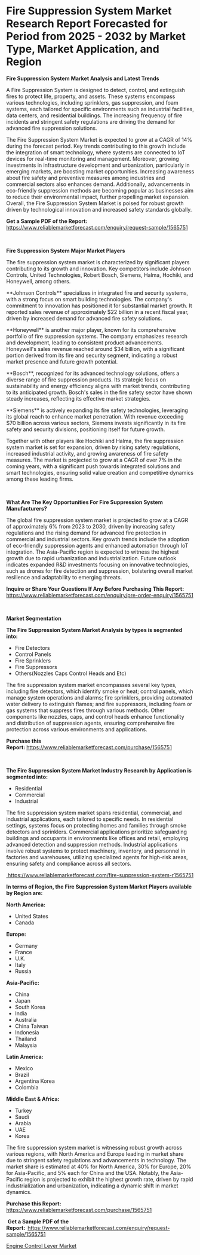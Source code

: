 <p><h1>Fire Suppression System Market Research Report Forecasted for Period from 2025 -  2032 by Market Type, Market Application, and Region</h1></p><p><strong>Fire Suppression System Market Analysis and Latest Trends</strong></p>
<p><p>A Fire Suppression System is designed to detect, control, and extinguish fires to protect life, property, and assets. These systems encompass various technologies, including sprinklers, gas suppression, and foam systems, each tailored for specific environments such as industrial facilities, data centers, and residential buildings. The increasing frequency of fire incidents and stringent safety regulations are driving the demand for advanced fire suppression solutions.</p><p>The Fire Suppression System Market is expected to grow at a CAGR of 14% during the forecast period. Key trends contributing to this growth include the integration of smart technology, where systems are connected to IoT devices for real-time monitoring and management. Moreover, growing investments in infrastructure development and urbanization, particularly in emerging markets, are boosting market opportunities. Increasing awareness about fire safety and preventive measures among industries and commercial sectors also enhances demand. Additionally, advancements in eco-friendly suppression methods are becoming popular as businesses aim to reduce their environmental impact, further propelling market expansion. Overall, the Fire Suppression System Market is poised for robust growth driven by technological innovation and increased safety standards globally.</p></p>
<p><strong>Get a Sample PDF of the Report:&nbsp;</strong> <a href="https://www.reliablemarketforecast.com/enquiry/request-sample/1565751?utm_campaign=2317&utm_medium=2&utm_source=Github&utm_content=ia&utm_term=16022025&utm_id=fire-suppression-system">https://www.reliablemarketforecast.com/enquiry/request-sample/1565751</a></p>
<p>&nbsp;</p>
<p><strong>Fire Suppression System Major Market Players</strong></p>
<p><p>The fire suppression system market is characterized by significant players contributing to its growth and innovation. Key competitors include Johnson Controls, United Technologies, Robert Bosch, Siemens, Halma, Hochiki, and Honeywell, among others.</p><p>**Johnson Controls** specializes in integrated fire and security systems, with a strong focus on smart building technologies. The company's commitment to innovation has positioned it for substantial market growth. It reported sales revenue of approximately $22 billion in a recent fiscal year, driven by increased demand for advanced fire safety solutions.</p><p>**Honeywell** is another major player, known for its comprehensive portfolio of fire suppression systems. The company emphasizes research and development, leading to consistent product advancements. Honeywell's sales revenue reached around $34 billion, with a significant portion derived from its fire and security segment, indicating a robust market presence and future growth potential.</p><p>**Bosch**, recognized for its advanced technology solutions, offers a diverse range of fire suppression products. Its strategic focus on sustainability and energy efficiency aligns with market trends, contributing to its anticipated growth. Bosch's sales in the fire safety sector have shown steady increases, reflecting its effective market strategies.</p><p>**Siemens** is actively expanding its fire safety technologies, leveraging its global reach to enhance market penetration. With revenue exceeding $70 billion across various sectors, Siemens invests significantly in its fire safety and security divisions, positioning itself for future growth.</p><p>Together with other players like Hochiki and Halma, the fire suppression system market is set for expansion, driven by rising safety regulations, increased industrial activity, and growing awareness of fire safety measures. The market is projected to grow at a CAGR of over 7% in the coming years, with a significant push towards integrated solutions and smart technologies, ensuring solid value creation and competitive dynamics among these leading firms.</p></p>
<p>&nbsp;</p>
<p><strong>What Are The Key Opportunities For Fire Suppression System Manufacturers?</strong></p>
<p><p>The global fire suppression system market is projected to grow at a CAGR of approximately 6% from 2023 to 2030, driven by increasing safety regulations and the rising demand for advanced fire protection in commercial and industrial sectors. Key growth trends include the adoption of eco-friendly suppression agents and enhanced automation through IoT integration. The Asia-Pacific region is expected to witness the highest growth due to rapid urbanization and industrialization. Future outlook indicates expanded R&D investments focusing on innovative technologies, such as drones for fire detection and suppression, bolstering overall market resilience and adaptability to emerging threats.</p></p>
<p><strong>Inquire or Share Your Questions If Any Before Purchasing This Report:</strong> <a href="https://www.reliablemarketforecast.com/enquiry/pre-order-enquiry/1565751?utm_campaign=2317&utm_medium=2&utm_source=Github&utm_content=ia&utm_term=16022025&utm_id=fire-suppression-system">https://www.reliablemarketforecast.com/enquiry/pre-order-enquiry/1565751</a></p>
<p>&nbsp;</p>
<p><strong>Market Segmentation</strong></p>
<p><strong>The Fire Suppression System Market Analysis by types is segmented into:</strong></p>
<p><ul><li>Fire Detectors</li><li>Control Panels</li><li>Fire Sprinklers</li><li>Fire Suppressors</li><li>Others(Nozzles Caps Control Heads and Etc)</li></ul></p>
<p><p>The fire suppression system market encompasses several key types, including fire detectors, which identify smoke or heat; control panels, which manage system operations and alarms; fire sprinklers, providing automated water delivery to extinguish flames; and fire suppressors, including foam or gas systems that suppress fires through various methods. Other components like nozzles, caps, and control heads enhance functionality and distribution of suppression agents, ensuring comprehensive fire protection across various environments and applications.</p></p>
<p><strong>Purchase this Report:&nbsp;</strong><a href="https://www.reliablemarketforecast.com/purchase/1565751?utm_campaign=2317&utm_medium=2&utm_source=Github&utm_content=ia&utm_term=16022025&utm_id=fire-suppression-system">https://www.reliablemarketforecast.com/purchase/1565751</a></p>
<p>&nbsp;</p>
<p><strong>The Fire Suppression System Market Industry Research by Application is segmented into:</strong></p>
<p><ul><li>Residential</li><li>Commercial</li><li>Industrial</li></ul></p>
<p><p>The fire suppression system market spans residential, commercial, and industrial applications, each tailored to specific needs. In residential settings, systems focus on protecting homes and families through smoke detectors and sprinklers. Commercial applications prioritize safeguarding buildings and occupants in environments like offices and retail, employing advanced detection and suppression methods. Industrial applications involve robust systems to protect machinery, inventory, and personnel in factories and warehouses, utilizing specialized agents for high-risk areas, ensuring safety and compliance across all sectors.</p></p>
<p><a href="https://www.reliablemarketforecast.com/fire-suppression-system-r1565751?utm_campaign=2317&utm_medium=2&utm_source=Github&utm_content=ia&utm_term=16022025&utm_id=fire-suppression-system">&nbsp;https://www.reliablemarketforecast.com/fire-suppression-system-r1565751</a></p>
<p><strong>In terms of Region, the Fire Suppression System Market Players available by Region are:</strong></p>
<p>
    <p> <strong> North America: </strong>
        <ul>
            <li>United States</li>
            <li>Canada</li>
        </ul>
        </p> 
    <p> <strong> Europe: </strong>
        <ul>
            <li>Germany</li>
            <li>France</li>
            <li>U.K.</li>
            <li>Italy</li>
            <li>Russia</li>
        </ul>
        </p> 
    <p> <strong> Asia-Pacific: </strong>
        <ul>
            <li>China</li>
            <li>Japan</li>
            <li>South Korea</li>
            <li>India</li>
            <li>Australia</li>
            <li>China Taiwan</li>
            <li>Indonesia</li>
            <li>Thailand</li>
            <li>Malaysia</li>
        </ul>
        </p> 
    <p> <strong> Latin America: </strong>
        <ul>
            <li>Mexico</li>
            <li>Brazil</li>
            <li>Argentina Korea</li>
            <li>Colombia</li>
        </ul>
        </p> 
    <p> <strong> Middle East & Africa: </strong>
        <ul>
            <li>Turkey</li>
            <li>Saudi</li>
            <li>Arabia</li>
            <li>UAE</li>
            <li>Korea</li>
        </ul>
    </p>
    </p>
<p><p>The fire suppression system market is witnessing robust growth across various regions, with North America and Europe leading in market share due to stringent safety regulations and advancements in technology. The market share is estimated at 40% for North America, 30% for Europe, 20% for Asia-Pacific, and 5% each for China and the USA. Notably, the Asia-Pacific region is projected to exhibit the highest growth rate, driven by rapid industrialization and urbanization, indicating a dynamic shift in market dynamics.</p></p>
<p><strong>Purchase this Report: </strong><a href="https://www.reliablemarketforecast.com/purchase/1565751?utm_campaign=2317&utm_medium=2&utm_source=Github&utm_content=ia&utm_term=16022025&utm_id=fire-suppression-system">https://www.reliablemarketforecast.com/purchase/1565751</a></p>
<p>&nbsp;<strong>Get a Sample PDF of the Report:&nbsp;&nbsp;</strong><a href="https://www.reliablemarketforecast.com/enquiry/request-sample/1565751?utm_campaign=2317&utm_medium=2&utm_source=Github&utm_content=ia&utm_term=16022025&utm_id=fire-suppression-system">https://www.reliablemarketforecast.com/enquiry/request-sample/1565751</a></p>
<p><strong></strong></p>
<p><p><a href="https://github.com/antonioc6hal/Market-Research-Report-List-1/blob/main/engine-control-lever-market.md?utm_campaign=2317&utm_medium=2&utm_source=Github&utm_content=ia&utm_term=16022025&utm_id=fire-suppression-system">Engine Control Lever Market</a></p></p>